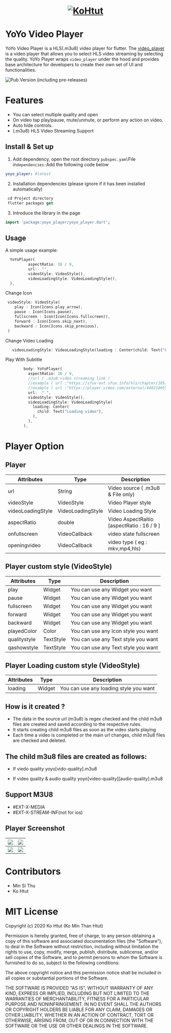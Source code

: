 <h1 align="center">
  <a href="https://kohtut.dev/2020/08/05/yo-yo-player/"><img src="https://raw.githubusercontent.com/ko-htut/yoyo-player/master/yoyo_logo.png" alt="KoHtut"></a>
</h1>

# YoYo Video Player

YoYo Video Player is a HLS(.m3u8) video player for flutter.
The [video_player](https://pub.dev/packages/yoyo_player) is a video player that allows you to select HLS video streaming by selecting the quality. YoYo Player wraps `video_player` under the hood and provides base architecture for developers to create their own set of UI and functionalities.

![Pub Version (including pre-releases)](https://img.shields.io/pub/v/yoyo_player)  

# Features

* You can select multiple quality and open
* On video tap play/pause, mute/unmute, or perform any action on video.
* Auto hide controls.
* (.m3u8) HLS Video Streaming Support

## Install & Set up

1. Add dependency, open the root directory `pubspec.yaml`File in`dependencies:`Add the following code below

 ```yaml
 yoyo_player: #latest
 ```

2. Installation dependencies (please ignore if it has been installed automatically)

```dart
 cd Project directory
 flutter packages get
 ```

3. Introduce the library in the page

```dart
import 'package:yoyo_player/yoyo_player.dart';
```
## Usage

A simple usage example:

```dart
  YoYoPlayer(
          aspectRatio: 16 / 9,
          url:  "",
          videoStyle: VideoStyle(),
          videoLoadingStyle: VideoLoadingStyle(),
  ),
```

Change Icon

```dart
 videoStyle: VideoStyle(
    play : Icon(Icons.play_arrow),
    pause : Icon(Icons.pause),
    fullscreen : Icon(Icon(Icons.fullscreen)),
    forward : Icon(Icons.skip_next),
    backward : Icon(Icons.skip_previous),
 )
```

Change Video Loading
```dart
   videoLoadingStyle: VideoLoadingStyle(loading : Center(child: Text("Loading video")),
```

Play With Subtitle
```dart
        body: YoYoPlayer(
          aspectRatio: 16 / 9,
          //url ( .m3u8 video streaming link )
          //example ( url :"https://sfux-ext.sfux.info/hls/chapter/105/1588724110/1588724110.m3u8" )
          //example ( url :"https://player.vimeo.com/external/440218055.m3u8?s=7ec886b4db9c3a52e0e7f5f917ba7287685ef67f&oauth2_token_id=1360367101" )
          url:  " ",
          videoStyle: VideoStyle(),
          videoLoadingStyle: VideoLoadingStyle(
            loading: Center(
              child: Text("Loading video"),
            ),
          ),
        ),
```

# Player Option

## Player

| Attributes        | Type                | Description                                |
|-------------------|---------------------|--------------------------------------------|
| url               | String              | Video source  ( .m3u8 & File only)         |
| videoStyle        | VideoStyle          | Video Player  style                        |
| videoLoadingStyle | VideoLoadingStyle   | Video Loading Style                        |
| aspectRatio       | double              | Video AspectRaitio [aspectRatio : 16 / 9 ] |
| onfullscreen      | VideoCallback<bool> | video state fullscreen                     |
| openingvideo      | VideoCallback<bool> | video type ( eg : mkv,mp4,hls)                    |


## Player custom style (VideoStyle)

| Attributes   | Type      | Description                         |
|--------------|-----------|-------------------------------------|
| play         | Widget    | You can use any Widget you want     |
| pause        | Widget    | You can use any Widget you want     |
| fullscreen   | Widget    | You can use any Widget you want     |
| forward      | Widget    | You can use any Widget you want     |
| backward     | Widget    | You can use any Widget you want     |
| playedColor  | Color     | You can use any Icon style you want |
| qualitystyle | TextStyle | You can use any Text style you want |
| qashowstyle  | TextStyle | You can use any Text style you want |

## Player Loading custom style (VideoStyle)

| Attributes | Type   | Description                            |
|------------|--------|----------------------------------------|
| loading    | Widget | You can use any loading style you want |

<!-- ## Buy Me a Coffee

<a href="https://www.buymeacoffee.com/kohtut" target="_blank"><img src="https://cdn.buymeacoffee.com/buttons/arial-blue.png" alt="Buy Me A Coffee" style="height: 51px !important;width: 217px !important;" ></a> -->

## How is it created ?
  - The data in the source url (m3u8) is regex checked and the child m3u8 files are created and saved according to the respective rules.
  - It starts creating child m3u8 files as soon as the video starts playing
  - Each time a video is completed or the main url changes, child m3u8 files are checked and deleted.

## The child m3u8 files are created as follows:
 - If viedo quality 
   yoyo[vido-quality].m3u8

 - If video quality & audio quality
   yoyo[video-quality][audio-quality].m3u8

## Support M3U8 
 - #EXT-X-MEDIA
 - #EXT-X-STREAM-INF(not for ios)

## Player Screenshot
| ![](https://raw.githubusercontent.com/ko-htut/yoyo-player/master/img/ss1.png) | ![](https://raw.githubusercontent.com/ko-htut/yoyo-player/master/img/ss2.png) |
|:-----------------------------------------------------------------------------:|:-----------------------------------------------------------------------------:|
| ![](https://raw.githubusercontent.com/ko-htut/yoyo-player/master/img/ss3.png) | ![](https://raw.githubusercontent.com/ko-htut/yoyo-player/master/img/ss4.png) |


# Contributors 
- Min Si Thu
- Ko Htut
# MIT License

Copyright (c) 2020 Ko Htut (Ko Min Than Htut)

Permission is hereby granted, free of charge, to any person obtaining a copy
of this software and associated documentation files (the "Software"), to deal
in the Software without restriction, including without limitation the rights
to use, copy, modify, merge, publish, distribute, sublicense, and/or sell
copies of the Software, and to permit persons to whom the Software is
furnished to do so, subject to the following conditions:

The above copyright notice and this permission notice shall be included in all
copies or substantial portions of the Software.

THE SOFTWARE IS PROVIDED "AS IS", WITHOUT WARRANTY OF ANY KIND, EXPRESS OR
IMPLIED, INCLUDING BUT NOT LIMITED TO THE WARRANTIES OF MERCHANTABILITY,
FITNESS FOR A PARTICULAR PURPOSE AND NONINFRINGEMENT. IN NO EVENT SHALL THE
AUTHORS OR COPYRIGHT HOLDERS BE LIABLE FOR ANY CLAIM, DAMAGES OR OTHER
LIABILITY, WHETHER IN AN ACTION OF CONTRACT, TORT OR OTHERWISE, ARISING FROM,
OUT OF OR IN CONNECTION WITH THE SOFTWARE OR THE USE OR OTHER DEALINGS IN THE
SOFTWARE.